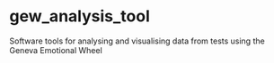 # gew_analysis_tool
Software tools for analysing and visualising data from tests using the Geneva Emotional Wheel
